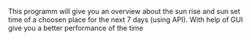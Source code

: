 This programm will give you an overview about the sun rise and sun set time of a choosen place for the next 7 days (using API). With help of GUI give you a better performance of the time 

